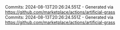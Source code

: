 Commits: 2024-08-13T20:26:24.551Z - Generated via https://github.com/marketplace/actions/artificial-grass
<br>
Commits: 2024-08-13T20:26:24.551Z - Generated via https://github.com/marketplace/actions/artificial-grass
<br>
